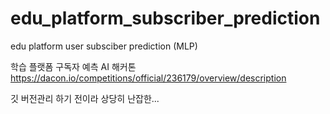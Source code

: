 # edu_platform_subscriber_prediction
edu platform user subsciber prediction (MLP)

학습 플랫폼 구독자 예측 AI 해커톤
https://dacon.io/competitions/official/236179/overview/description

깃 버전관리 하기 전이라 상당히 난잡한...
